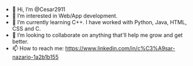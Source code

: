 - 👋 Hi, I’m @Cesar2911
- 👀 I’m interested in Web/App development.
- 🌱 I’m currently learning C++. I have worked with Python, Java, HTML, CSS and C.
- 💞️ I’m looking to collaborate on anything that'll help me grow and get better.
- 📫 How to reach me: https://www.linkedin.com/in/c%C3%A9sar-nazario-1a2b1b155

<!---
Cesar2911/Cesar2911 is a ✨ special ✨ repository because its `README.md` (this file) appears on your GitHub profile.
You can click the Preview link to take a look at your changes.
--->
